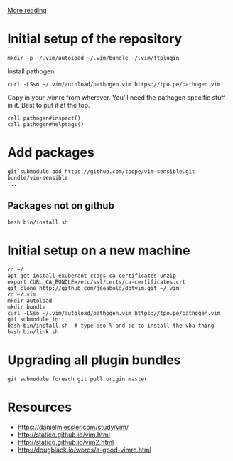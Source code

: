 [More reading](http://vimcasts.org/episodes/synchronizing-plugins-with-git-submodules-and-pathogen/)

# Initial setup of the repository

    mkdir -p ~/.vim/autoload ~/.vim/bundle ~/.vim/ftplugin

Install pathogen

    curl -LSso ~/.vim/autoload/pathogen.vim https://tpo.pe/pathogen.vim

Copy in your .vimrc from wherever. You'll need the pathogen specific stuff in it. Best to put it at the top.

    call pathogen#inspect()
    call pathogen#helptags()

# Add packages

    git submodule add https://github.com/tpope/vim-sensible.git bundle/vim-sensible
    ...


## Packages not on github

    bash bin/install.sh

# Initial setup on a new machine


    cd ~/
    apt-get install exuberant-ctags ca-certificates unzip
    export CURL_CA_BUNDLE=/etc/ssl/certs/ca-certificates.crt
    git clone http://github.com/jseabold/dotvim.git ~/.vim
    cd ~/.vim
    mkdir autoload
    mkdir bundle
    curl -LSso ~/.vim/autoload/pathogen.vim https://tpo.pe/pathogen.vim
    git submodule init
    bash bin/install.sh  # type :so % and :q to install the vba thing
    bash bin/link.sh

# Upgrading all plugin bundles

    git submodule foreach git pull origin master

# Resources

* https://danielmiessler.com/study/vim/
* http://statico.github.io/vim.html
* http://statico.github.io/vim2.html
* http://dougblack.io/words/a-good-vimrc.html
